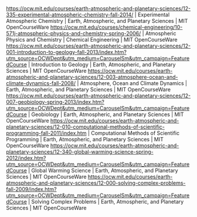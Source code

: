 https://ocw.mit.edu/courses/earth-atmospheric-and-planetary-sciences/12-335-experimental-atmospheric-chemistry-fall-2014/ | Experimental Atmospheric Chemistry | Earth, Atmospheric, and Planetary Sciences | MIT OpenCourseWare
https://ocw.mit.edu/courses/chemical-engineering/10-571j-atmospheric-physics-and-chemistry-spring-2006/ | Atmospheric Physics and Chemistry | Chemical Engineering | MIT OpenCourseWare
https://ocw.mit.edu/courses/earth-atmospheric-and-planetary-sciences/12-001-introduction-to-geology-fall-2013/index.htm?utm_source=OCWDept&utm_medium=CarouselSm&utm_campaign=FeaturedCourse | Introduction to Geology | Earth, Atmospheric, and Planetary Sciences | MIT OpenCourseWare
https://ocw.mit.edu/courses/earth-atmospheric-and-planetary-sciences/12-003-atmosphere-ocean-and-climate-dynamics-fall-2008/ | Atmosphere, Ocean and Climate Dynamics | Earth, Atmospheric, and Planetary Sciences | MIT OpenCourseWare
https://ocw.mit.edu/courses/earth-atmospheric-and-planetary-sciences/12-007-geobiology-spring-2013/index.htm?utm_source=OCWDept&utm_medium=CarouselSm&utm_campaign=FeaturedCourse | Geobiology | Earth, Atmospheric, and Planetary Sciences | MIT OpenCourseWare
https://ocw.mit.edu/courses/earth-atmospheric-and-planetary-sciences/12-010-computational-methods-of-scientific-programming-fall-2011/index.htm | Computational Methods of Scientific Programming | Earth, Atmospheric, and Planetary Sciences | MIT OpenCourseWare
https://ocw.mit.edu/courses/earth-atmospheric-and-planetary-sciences/12-340-global-warming-science-spring-2012/index.htm?utm_source=OCWDept&utm_medium=CarouselSm&utm_campaign=FeaturedCourse | Global Warming Science | Earth, Atmospheric, and Planetary Sciences | MIT OpenCourseWare
https://ocw.mit.edu/courses/earth-atmospheric-and-planetary-sciences/12-000-solving-complex-problems-fall-2009/index.htm?utm_source=OCWDept&utm_medium=CarouselSm&utm_campaign=FeaturedCourse | Solving Complex Problems | Earth, Atmospheric, and Planetary Sciences | MIT OpenCourseWare
